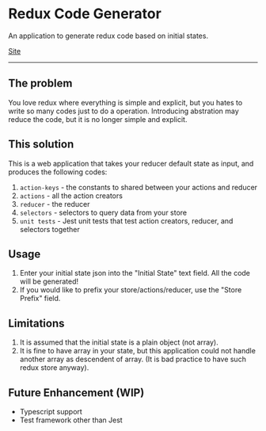 # Redux Code Generator

An application to generate redux code based on initial states.

[Site]

<hr />

## The problem

You love redux where everything is simple and explicit, but you hates to write so many codes just to do a operation. Introducing abstration may reduce the code, but it is no longer simple and explicit.

## This solution

This is a web application that takes your reducer default state as input, and produces the following codes:

1. `action-keys` - the constants to shared between your actions and reducer
2. `actions` - all the action creators
3. `reducer` - the reducer
4. `selectors` - selectors to query data from your store
5. `unit tests` - Jest unit tests that test action creators, reducer, and selectors together

## Usage

1. Enter your initial state json into the "Initial State" text field. All the code will be generated!
1. If you would like to prefix your store/actions/reducer, use the "Store Prefix" field.

## Limitations

1. It is assumed that the initial state is a plain object (not array).
1. It is fine to have array in your state, but this application could not handle another array as descendent of array. (It is bad practice to have such redux store anyway).

## Future Enhancement (WIP)

- Typescript support
- Test framework other than Jest

[site]: https://redux-code-generator.netlify.com/
